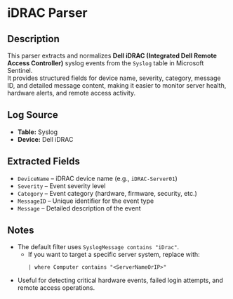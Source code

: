 # iDRAC Parser

## Description
This parser extracts and normalizes **Dell iDRAC (Integrated Dell Remote Access Controller)** syslog events from the `Syslog` table in Microsoft Sentinel.  
It provides structured fields for device name, severity, category, message ID, and detailed message content, making it easier to monitor server health, hardware alerts, and remote access activity.

## Log Source
- **Table:** Syslog  
- **Device:** Dell iDRAC  

## Extracted Fields
- `DeviceName` – iDRAC device name (e.g., `iDRAC-Server01`)  
- `Severity` – Event severity level  
- `Category` – Event category (hardware, firmware, security, etc.)  
- `MessageID` – Unique identifier for the event type  
- `Message` – Detailed description of the event   

## Notes
- The default filter uses `SyslogMessage contains "iDrac"`.  
  - If you want to target a specific server system, replace with:  
    ```kql
    | where Computer contains "<ServerNameOrIP>"
    ```
- Useful for detecting critical hardware events, failed login attempts, and remote access operations.
